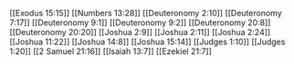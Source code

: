 [[Exodus 15:15]]
[[Numbers 13:28]]
[[Deuteronomy 2:10]]
[[Deuteronomy 7:17]]
[[Deuteronomy 9:1]]
[[Deuteronomy 9:2]]
[[Deuteronomy 20:8]]
[[Deuteronomy 20:20]]
[[Joshua 2:9]]
[[Joshua 2:11]]
[[Joshua 2:24]]
[[Joshua 11:22]]
[[Joshua 14:8]]
[[Joshua 15:14]]
[[Judges 1:10]]
[[Judges 1:20]]
[[2 Samuel 21:16]]
[[Isaiah 13:7]]
[[Ezekiel 21:7]]
